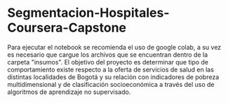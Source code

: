 # Segmentacion-Hospitales-Coursera-Capstone
Para ejecutar el notebook se recomienda el uso de google colab, a su vez es necesario que cargue los archivos que se encuentran dentro de la carpeta "insumos". El objetivo del proyecto es determinar que tipo de comportamiento existe respecto a la oferta de servicios de salud en las distintas localidades de Bogotá y su relación con indicadores de pobreza multidimensional y de clasificación socioeconómica a través del uso de algoritmos de aprendizaje no supervisado.

